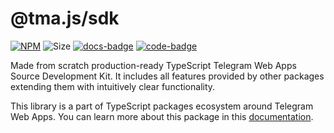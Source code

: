 # @tma.js/sdk

[code-badge]: https://img.shields.io/badge/source-black?logo=github

[code-link]: https://github.com/Telegram-Mini-Apps/tma.js/tree/master/packages/sdk

[docs-link]: https://docs.telegram-mini-apps.com/docs/libraries/tma-js-sdk

[docs-badge]: https://img.shields.io/badge/documentation-blue?logo=gitbook&logoColor=white

[npm-link]: https://npmjs.com/package/@tma.js/sdk

[npm-badge]: https://img.shields.io/npm/v/@tma.js/sdk?logo=npm

[size-badge]: https://img.shields.io/bundlephobia/minzip/@tma.js/sdk

[![NPM][npm-badge]][npm-link]
![Size][size-badge]
[![docs-badge]][docs-link]
[![code-badge]][code-link]

Made from scratch production-ready TypeScript Telegram Web Apps
Source Development Kit. It includes all features provided
by other packages extending them with intuitively clear
functionality.

This library is a part of TypeScript packages ecosystem around Telegram Web
Apps. You can learn more about this package in this
[documentation](https://docs.telegram-mini-apps.com/docs/libraries/tma-js-sdk/about).